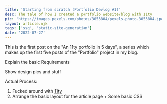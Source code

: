 ```yaml
---
title: 'Starting from scratch (Portfolio Devlog #1)'
desc: The tale of how I created a portfolio website/blog with 11ty
pic: 'https://images.pexels.com/photos/3053804/pexels-photo-3053804.jpeg?auto=compress&cs=tinysrgb&w=1260&h=750&dpr=1'
layout: article.njk
tags: ['ssg', 'static-site-generation']
date: '2022-07-27'
---
```


<!-- https://www.11ty.dev/docs/data-frontmatter/
https://www.11ty.dev/docs/collections/
https://www.11ty.dev/docs/dates/
https://www.11ty.dev/docs/copy/
https://www.11ty.dev/docs/i18n/#content-negotiation-on-/-only

https://docs.netlify.com/routing/redirects/
https://docs.netlify.com/integrations/frameworks/eleventy/

https://mynaui.com/header/

https://tailwindcss.com/docs/responsive-design

https://www.delftstack.com/howto/javascript/javascript-subset-of-array/

https://choosealicense.com/

https://www.seanmcp.com/articles/logging-with-eleventy-and-nunjucks/ -->

This is the first post on the "An 11ty portfolio in 5 days", a series which makes up the first five posts of the "Portfolio" project in my blog.

Explain the basic Requirements

Show design pics and stuff

Actual Process:

1. Fucked around with [11ty](https://www.11ty.dev/)
2. Arrange the basic layout for the article page + Some basic CSS
